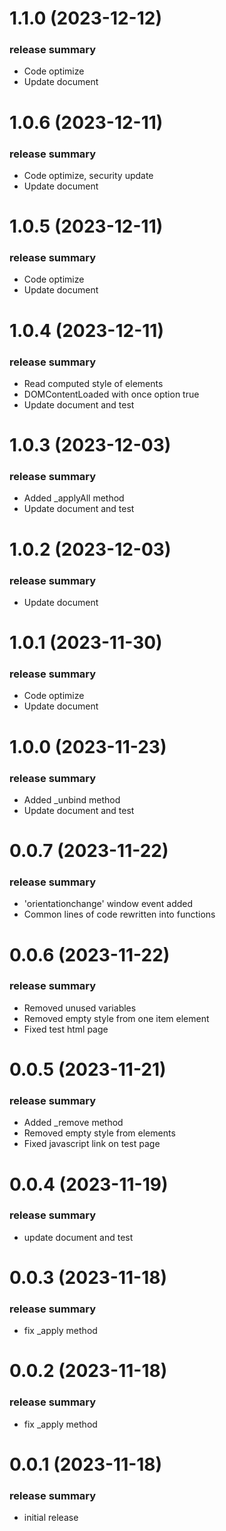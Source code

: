 <a name="1.1.0"></a>
# 1.1.0 (2023-12-12)

### release summary

- Code optimize
- Update document

<a name="1.0.6"></a>
# 1.0.6 (2023-12-11)

### release summary

- Code optimize, security update
- Update document

<a name="1.0.5"></a>
# 1.0.5 (2023-12-11)

### release summary

- Code optimize
- Update document

<a name="1.0.4"></a>
# 1.0.4 (2023-12-11)

### release summary

- Read computed style of elements
- DOMContentLoaded with once option true 
- Update document and test

<a name="1.0.3"></a>
# 1.0.3 (2023-12-03)

### release summary

- Added _applyAll method
- Update document and test

<a name="1.0.2"></a>
# 1.0.2 (2023-12-03)

### release summary

- Update document

<a name="1.0.1"></a>
# 1.0.1 (2023-11-30)

### release summary

- Code optimize
- Update document

<a name="1.0.0"></a>
# 1.0.0 (2023-11-23)

### release summary

- Added _unbind method
- Update document and test

<a name="0.0.7"></a>
# 0.0.7 (2023-11-22)

### release summary

- 'orientationchange' window event added
- Common lines of code rewritten into functions

<a name="0.0.6"></a>
# 0.0.6 (2023-11-22)

### release summary

- Removed unused variables
- Removed empty style from one item element
- Fixed test html page

<a name="0.0.5"></a>
# 0.0.5 (2023-11-21)

### release summary

- Added _remove method
- Removed empty style from elements
- Fixed javascript link on test page

<a name="0.0.4"></a>
# 0.0.4 (2023-11-19)

### release summary

- update document and test

<a name="0.0.3"></a>
# 0.0.3 (2023-11-18)

### release summary

- fix _apply method

<a name="0.0.2"></a>
# 0.0.2 (2023-11-18)

### release summary

- fix _apply method

<a name="0.0.1"></a>
# 0.0.1 (2023-11-18)

### release summary

- initial release